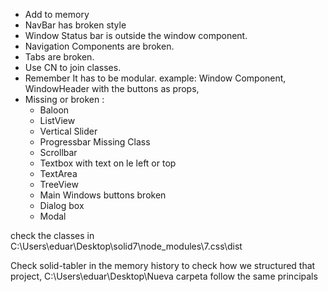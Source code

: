 - Add to memory
- NavBar has broken style
- Window Status bar is outside the window component.
- Navigation Components are broken.
- Tabs are broken.
- Use CN to join classes.
- Remember It has to be modular. example: Window Component, WindowHeader with the buttons as props, 
- Missing or broken :
  * Baloon
  * ListView
  * Vertical Slider
  * Progressbar Missing Class
  * Scrollbar
  * Textbox with text on le left or top
  * TextArea
  * TreeView 
  * Main Windows buttons broken
  * Dialog box
  * Modal

check the classes in C:\Users\eduar\Desktop\solid7\node_modules\7.css\dist

  Check solid-tabler in the memory history to check how we structured that project, C:\Users\eduar\Desktop\Nueva carpeta follow the same principals